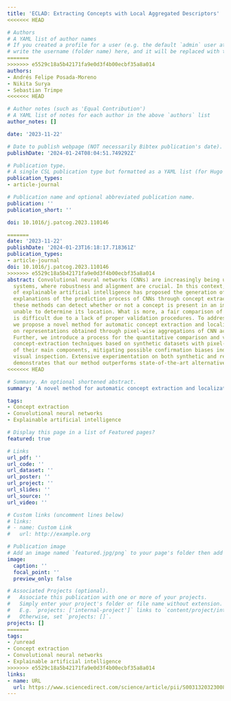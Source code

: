 ```yaml
---
title: 'ECLAD: Extracting Concepts with Local Aggregated Descriptors'
<<<<<<< HEAD

# Authors
# A YAML list of author names
# If you created a profile for a user (e.g. the default `admin` user at `content/authors/admin/`), 
# write the username (folder name) here, and it will be replaced with their full name and linked to their profile.
=======
>>>>>>> e5529c18a5b42171fa9e0d3f4b00ecbf35a8a014
authors:
- Andrés Felipe Posada-Moreno
- Nikita Surya
- Sebastian Trimpe
<<<<<<< HEAD

# Author notes (such as 'Equal Contribution')
# A YAML list of notes for each author in the above `authors` list
author_notes: []

date: '2023-11-22'

# Date to publish webpage (NOT necessarily Bibtex publication's date).
publishDate: '2024-01-24T08:04:51.749292Z'

# Publication type.
# A single CSL publication type but formatted as a YAML list (for Hugo requirements).
publication_types:
- article-journal

# Publication name and optional abbreviated publication name.
publication: ''
publication_short: ''

doi: 10.1016/j.patcog.2023.110146

=======
date: '2023-11-22'
publishDate: '2024-01-23T16:18:17.718361Z'
publication_types:
- article-journal
doi: 10.1016/j.patcog.2023.110146
>>>>>>> e5529c18a5b42171fa9e0d3f4b00ecbf35a8a014
abstract: Convolutional neural networks (CNNs) are increasingly being used in critical
  systems, where robustness and alignment are crucial. In this context, the field
  of explainable artificial intelligence has proposed the generation of high-level
  explanations of the prediction process of CNNs through concept extraction. While
  these methods can detect whether or not a concept is present in an image, they are
  unable to determine its location. What is more, a fair comparison of such approaches
  is difficult due to a lack of proper validation procedures. To address these issues,
  we propose a novel method for automatic concept extraction and localization based
  on representations obtained through pixel-wise aggregations of CNN activation maps.
  Further, we introduce a process for the quantitative comparison and validation of
  concept-extraction techniques based on synthetic datasets with pixel-wise annotations
  of their main components, mitigating possible confirmation biases induced by human
  visual inspection. Extensive experimentation on both synthetic and real-world datasets
  demonstrates that our method outperforms state-of-the-art alternatives.
<<<<<<< HEAD

# Summary. An optional shortened abstract.
summary: 'A novel method for automatic concept extraction and localization based on representations obtained through pixel-wise aggregations of CNN activation maps.'

tags:
- Concept extraction
- Convolutional neural networks
- Explainable artificial intelligence

# Display this page in a list of Featured pages?
featured: true

# Links
url_pdf: ''
url_code: ''
url_dataset: ''
url_poster: ''
url_project: ''
url_slides: ''
url_source: ''
url_video: ''

# Custom links (uncomment lines below)
# links:
# - name: Custom Link
#   url: http://example.org

# Publication image
# Add an image named `featured.jpg/png` to your page's folder then add a caption below.
image:
  caption: ''
  focal_point: ''
  preview_only: false

# Associated Projects (optional).
#   Associate this publication with one or more of your projects.
#   Simply enter your project's folder or file name without extension.
#   E.g. `projects: ['internal-project']` links to `content/project/internal-project/index.md`.
#   Otherwise, set `projects: []`.
projects: []
=======
tags:
- /unread
- Concept extraction
- Convolutional neural networks
- Explainable artificial intelligence
>>>>>>> e5529c18a5b42171fa9e0d3f4b00ecbf35a8a014
links:
- name: URL
  url: https://www.sciencedirect.com/science/article/pii/S0031320323008439
---
```


